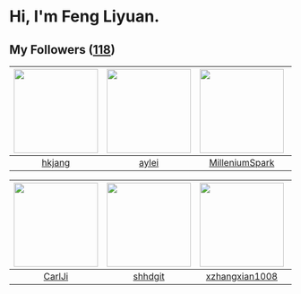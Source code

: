 # Hi, I'm Feng Liyuan.

## My Followers ([118](https://github.com/SunRunAway?tab=followers))

| <img src="https://avatars.githubusercontent.com/u/3069493?v=4" width="150" height="150" /> | <img src="https://avatars.githubusercontent.com/u/18556593?v=4" width="150" height="150" /> | <img src="https://avatars.githubusercontent.com/u/34684800?v=4" width="150" height="150" /> | <img src="https://avatars.githubusercontent.com/u/16526001?v=4" width="150" height="150" /> |
| :----------------------------------------------------------------------------------------: | :-----------------------------------------------------------------------------------------: | :-----------------------------------------------------------------------------------------: | :-----------------------------------------------------------------------------------------: |
|                             [hkjang](https://github.com/hkjang)                            |                              [aylei](https://github.com/aylei)                              |                     [MilleniumSpark](https://github.com/MilleniumSpark)                     |                           [stuarthu](https://github.com/stuarthu)                           |

| <img src="https://avatars.githubusercontent.com/u/10810759?v=4" width="150" height="150" /> | <img src="https://avatars.githubusercontent.com/u/11549583?v=4" width="150" height="150" /> | <img src="https://avatars.githubusercontent.com/u/15918072?v=4" width="150" height="150" /> | <img src="https://avatars.githubusercontent.com/u/20949383?v=4" width="150" height="150" /> |
| :-----------------------------------------------------------------------------------------: | :-----------------------------------------------------------------------------------------: | :-----------------------------------------------------------------------------------------: | :-----------------------------------------------------------------------------------------: |
|                             [CarlJi](https://github.com/CarlJi)                             |                            [shhdgit](https://github.com/shhdgit)                            |                     [xzhangxian1008](https://github.com/xzhangxian1008)                     |                           [Sixzeroo](https://github.com/Sixzeroo)                           |